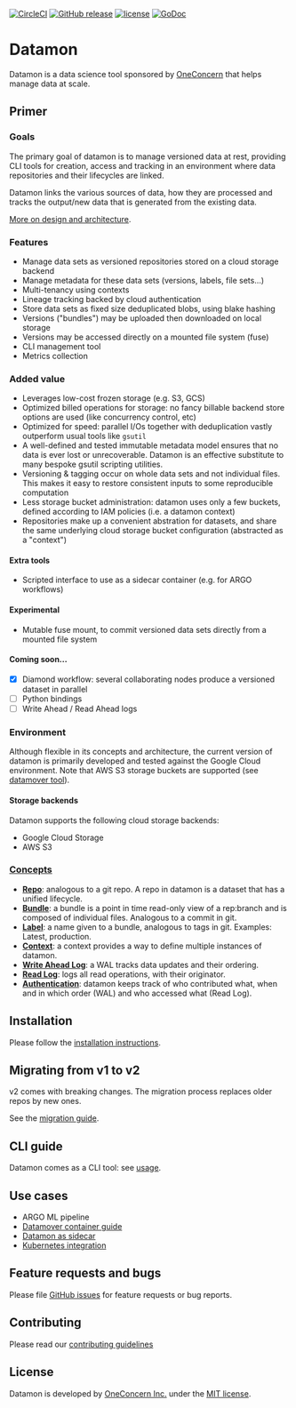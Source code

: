 [![CircleCI](https://circleci.com/gh/oneconcern/datamon/tree/master.svg?style=svg&circle-token=e827ee1509892d8ba85db2a819b692ca451a7a97)](https://circleci.com/gh/oneconcern/datamon/tree/master)
[![GitHub release](https://img.shields.io/github/v/release/oneconcern/datamon)](https://github.com/oneconcern/datamon/releases/latest)
[![license](https://img.shields.io/badge/license-MIT-green)](https://raw.githubusercontent.com/oneconcern/datamon/master/LICENSE)
[![GoDoc](https://godoc.org/github.com/oneconcern/datamon?status.svg)](http://godoc.org/github.com/oneconcern/datamon)

# Datamon

Datamon is a data science tool sponsored by [OneConcern](https://www.oneconcern.com) that helps manage data at scale.

## Primer

### Goals

The primary goal of datamon is to manage versioned data at rest, providing CLI tools for creation, access and tracking
in an environment where data repositories and their lifecycles are linked.

Datamon links the various sources of data, how they are processed and tracks the
output/new data that is generated from the existing data.

[More on design and architecture](docs/design.md).

### Features

* Manage data sets as versioned repositories stored on a cloud storage backend
* Manage metadata for these data sets (versions, labels, file sets...)
* Multi-tenancy using contexts
* Lineage tracking backed by cloud authentication
* Store data sets as fixed size deduplicated blobs, using blake hashing
* Versions ("bundles") may be uploaded then downloaded on local storage
* Versions may be accessed directly on a mounted file system (fuse)
* CLI management tool
* Metrics collection

### Added value

* Leverages low-cost frozen storage (e.g. S3, GCS)
* Optimized billed operations for storage: no fancy billable backend store options are used (like concurrency control, etc)
* Optimized for speed: parallel I/Os together with deduplication vastly outperform usual tools like `gsutil`
* A well-defined and tested immutable metadata model ensures that no data is ever lost or unrecoverable. Datamon is an effective substitute to many bespoke gsutil scripting utilities.
* Versioning & tagging occur on whole data sets and not individual files. This makes it easy to restore consistent inputs to some reproducible computation
* Less storage bucket administration: datamon uses only a few buckets, defined according to IAM policies (i.e. a datamon context)
* Repositories make up a convenient abstration for datasets, and share the same underlying cloud storage bucket configuration (abstracted as a "context")

#### Extra tools

* Scripted interface to use as a sidecar container (e.g. for ARGO workflows)

#### Experimental

* Mutable fuse mount, to commit versioned data sets directly from a mounted file system

#### Coming soon...

* [X] Diamond workflow: several collaborating nodes produce a versioned dataset in parallel
* [ ] Python bindings
* [ ] Write Ahead / Read Ahead logs

### Environment

Although flexible in its concepts and architecture, the current version of datamon is primarily developed and tested 
against the Google Cloud environment. Note that AWS S3 storage buckets are supported (see [datamover tool](docs/datamover.md)).

#### Storage backends

Datamon supports the following cloud storage backends:
* Google Cloud Storage 
* AWS S3

### [Concepts](docs/concepts.md)

- [**Repo**](docs/concepts.md#repo): analogous to a git repo. A repo in datamon is a dataset that has a unified lifecycle.
- [**Bundle**](docs/concepts.md#bundle): a bundle is a point in time read-only view of a rep:branch and is composed of individual files. Analogous to a commit in git.
- [**Label**](docs/concepts.md#label): a name given to a bundle, analogous to tags in git. Examples: Latest, production.
- [**Context**](docs/concepts.md#context): a context provides a way to define multiple instances of datamon.
- [**Write Ahead Log**](docs/concepts.md#write-ahead-log): a WAL tracks data updates and their ordering.
- [**Read Log**](docs/concepts.md#read-log): logs all read operations, with their originator.
- [**Authentication**](docs/auth.md): datamon keeps track of who contributed what, when and in which order (WAL) and who accessed what (Read Log).

## Installation

Please follow the [installation instructions](docs/install.md).

## Migrating from v1 to v2

v2 comes with breaking changes. The migration process replaces older repos by new ones.

See the [migration guide](https://github.com/oneconcern/datamon/tree/master/k8s/migratev2).

## CLI guide

Datamon comes as a CLI tool: see [usage](docs/usage/datamon.md).

## Use cases

* ARGO ML pipeline
* [Datamover container guide](docs/datamover.md)
* [Datamon as sidecar](docs/sidecar.md)
* [Kubernetes integration](docs/kubernetes.md)

## Feature requests and bugs

Please file [GitHub issues](https://github.com/oneconcern/datamon/issues) for feature requests or bug reports.

## Contributing

Please read our [contributing guidelines](CONTRIBUTING.md)

## License

Datamon is developed by [OneConcern Inc.](https://wwww.oneconcern.com) under the [MIT license](LICENSE).
